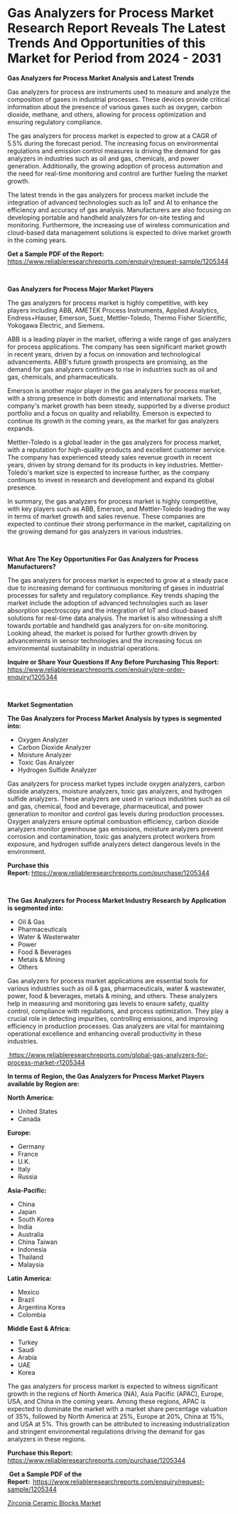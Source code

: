 <p><h1>Gas Analyzers for Process Market Research Report Reveals The Latest Trends And Opportunities of this Market for Period from 2024 - 2031</h1></p><p><strong>Gas Analyzers for Process Market Analysis and Latest Trends</strong></p>
<p><p>Gas analyzers for process are instruments used to measure and analyze the composition of gases in industrial processes. These devices provide critical information about the presence of various gases such as oxygen, carbon dioxide, methane, and others, allowing for process optimization and ensuring regulatory compliance.</p><p>The gas analyzers for process market is expected to grow at a CAGR of 5.5% during the forecast period. The increasing focus on environmental regulations and emission control measures is driving the demand for gas analyzers in industries such as oil and gas, chemicals, and power generation. Additionally, the growing adoption of process automation and the need for real-time monitoring and control are further fueling the market growth.</p><p>The latest trends in the gas analyzers for process market include the integration of advanced technologies such as IoT and AI to enhance the efficiency and accuracy of gas analysis. Manufacturers are also focusing on developing portable and handheld analyzers for on-site testing and monitoring. Furthermore, the increasing use of wireless communication and cloud-based data management solutions is expected to drive market growth in the coming years.</p></p>
<p><strong>Get a Sample PDF of the Report:&nbsp;</strong> <a href="https://www.reliableresearchreports.com/enquiry/request-sample/1205344">https://www.reliableresearchreports.com/enquiry/request-sample/1205344</a></p>
<p>&nbsp;</p>
<p><strong>Gas Analyzers for Process Major Market Players</strong></p>
<p><p>The gas analyzers for process market is highly competitive, with key players including ABB, AMETEK Process Instruments, Applied Analytics, Endress+Hauser, Emerson, Suez, Mettler-Toledo, Thermo Fisher Scientific, Yokogawa Electric, and Siemens.</p><p>ABB is a leading player in the market, offering a wide range of gas analyzers for process applications. The company has seen significant market growth in recent years, driven by a focus on innovation and technological advancements. ABB's future growth prospects are promising, as the demand for gas analyzers continues to rise in industries such as oil and gas, chemicals, and pharmaceuticals.</p><p>Emerson is another major player in the gas analyzers for process market, with a strong presence in both domestic and international markets. The company's market growth has been steady, supported by a diverse product portfolio and a focus on quality and reliability. Emerson is expected to continue its growth in the coming years, as the market for gas analyzers expands.</p><p>Mettler-Toledo is a global leader in the gas analyzers for process market, with a reputation for high-quality products and excellent customer service. The company has experienced steady sales revenue growth in recent years, driven by strong demand for its products in key industries. Mettler-Toledo's market size is expected to increase further, as the company continues to invest in research and development and expand its global presence.</p><p>In summary, the gas analyzers for process market is highly competitive, with key players such as ABB, Emerson, and Mettler-Toledo leading the way in terms of market growth and sales revenue. These companies are expected to continue their strong performance in the market, capitalizing on the growing demand for gas analyzers in various industries.</p></p>
<p>&nbsp;</p>
<p><strong>What Are The Key Opportunities For Gas Analyzers for Process Manufacturers?</strong></p>
<p><p>The gas analyzers for process market is expected to grow at a steady pace due to increasing demand for continuous monitoring of gases in industrial processes for safety and regulatory compliance. Key trends shaping the market include the adoption of advanced technologies such as laser absorption spectroscopy and the integration of IoT and cloud-based solutions for real-time data analysis. The market is also witnessing a shift towards portable and handheld gas analyzers for on-site monitoring. Looking ahead, the market is poised for further growth driven by advancements in sensor technologies and the increasing focus on environmental sustainability in industrial operations.</p></p>
<p><strong>Inquire or Share Your Questions If Any Before Purchasing This Report:</strong> <a href="https://www.reliableresearchreports.com/enquiry/pre-order-enquiry/1205344">https://www.reliableresearchreports.com/enquiry/pre-order-enquiry/1205344</a></p>
<p>&nbsp;</p>
<p><strong>Market Segmentation</strong></p>
<p><strong>The Gas Analyzers for Process Market Analysis by types is segmented into:</strong></p>
<p><ul><li>Oxygen Analyzer</li><li>Carbon Dioxide Analyzer</li><li>Moisture Analyzer</li><li>Toxic Gas Analyzer</li><li>Hydrogen Sulfide Analyzer</li></ul></p>
<p><p>Gas analyzers for process market types include oxygen analyzers, carbon dioxide analyzers, moisture analyzers, toxic gas analyzers, and hydrogen sulfide analyzers. These analyzers are used in various industries such as oil and gas, chemical, food and beverage, pharmaceutical, and power generation to monitor and control gas levels during production processes. Oxygen analyzers ensure optimal combustion efficiency, carbon dioxide analyzers monitor greenhouse gas emissions, moisture analyzers prevent corrosion and contamination, toxic gas analyzers protect workers from exposure, and hydrogen sulfide analyzers detect dangerous levels in the environment.</p></p>
<p><strong>Purchase this Report:&nbsp;</strong><a href="https://www.reliableresearchreports.com/purchase/1205344">https://www.reliableresearchreports.com/purchase/1205344</a></p>
<p>&nbsp;</p>
<p><strong>The Gas Analyzers for Process Market Industry Research by Application is segmented into:</strong></p>
<p><ul><li>Oil & Gas</li><li>Pharmaceuticals</li><li>Water & Wasterwater</li><li>Power</li><li>Food & Beverages</li><li>Metals & Mining</li><li>Others</li></ul></p>
<p><p>Gas analyzers for process market applications are essential tools for various industries such as oil & gas, pharmaceuticals, water & wastewater, power, food & beverages, metals & mining, and others. These analyzers help in measuring and monitoring gas levels to ensure safety, quality control, compliance with regulations, and process optimization. They play a crucial role in detecting impurities, controlling emissions, and improving efficiency in production processes. Gas analyzers are vital for maintaining operational excellence and enhancing overall productivity in these industries.</p></p>
<p><a href="https://www.reliableresearchreports.com/global-gas-analyzers-for-process-market-r1205344">&nbsp;https://www.reliableresearchreports.com/global-gas-analyzers-for-process-market-r1205344</a></p>
<p><strong>In terms of Region, the Gas Analyzers for Process Market Players available by Region are:</strong></p>
<p>
    <p> <strong> North America: </strong>
        <ul>
            <li>United States</li>
            <li>Canada</li>
        </ul>
        </p> 
    <p> <strong> Europe: </strong>
        <ul>
            <li>Germany</li>
            <li>France</li>
            <li>U.K.</li>
            <li>Italy</li>
            <li>Russia</li>
        </ul>
        </p> 
    <p> <strong> Asia-Pacific: </strong>
        <ul>
            <li>China</li>
            <li>Japan</li>
            <li>South Korea</li>
            <li>India</li>
            <li>Australia</li>
            <li>China Taiwan</li>
            <li>Indonesia</li>
            <li>Thailand</li>
            <li>Malaysia</li>
        </ul>
        </p> 
    <p> <strong> Latin America: </strong>
        <ul>
            <li>Mexico</li>
            <li>Brazil</li>
            <li>Argentina Korea</li>
            <li>Colombia</li>
        </ul>
        </p> 
    <p> <strong> Middle East & Africa: </strong>
        <ul>
            <li>Turkey</li>
            <li>Saudi</li>
            <li>Arabia</li>
            <li>UAE</li>
            <li>Korea</li>
        </ul>
    </p>
    </p>
<p><p>The gas analyzers for process market is expected to witness significant growth in the regions of North America (NA), Asia Pacific (APAC), Europe, USA, and China in the coming years. Among these regions, APAC is expected to dominate the market with a market share percentage valuation of 35%, followed by North America at 25%, Europe at 20%, China at 15%, and USA at 5%. This growth can be attributed to increasing industrialization and stringent environmental regulations driving the demand for gas analyzers in these regions.</p></p>
<p><strong>Purchase this Report: </strong><a href="https://www.reliableresearchreports.com/purchase/1205344">https://www.reliableresearchreports.com/purchase/1205344</a></p>
<p>&nbsp;<strong>Get a Sample PDF of the Report:&nbsp;&nbsp;</strong><a href="https://www.reliableresearchreports.com/enquiry/request-sample/1205344">https://www.reliableresearchreports.com/enquiry/request-sample/1205344</a></p>
<p><strong></strong></p>
<p><p><a href="https://view.publitas.com/reportprime-1/an-in-depth-analysis-of-the-global-zirconia-ceramic-blocks-market-scope-and-its-rapid-growing-13-6-cagr-forcasted-for-period-from-2024-to-2031/">Zirconia Ceramic Blocks Market</a></p></p>